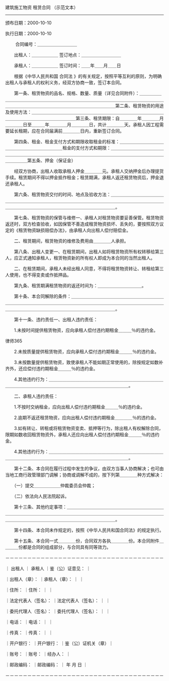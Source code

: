 
 建筑施工物资
租赁合同
（示范文本） 



--------------------------------------------------------------------------------

 

颁布日期：2000-10-10

执行日期：2000-10-10

 

　　                                      合同编号：＿＿＿＿＿＿＿＿＿



　　出租人：＿＿＿＿＿＿                  签订地点：＿＿＿＿＿＿＿＿＿



　　承租人：＿＿＿＿＿＿                  签订时间：＿＿年＿＿月＿＿日



　　根据《中华人民共和国
合同法
》的有关规定，按照平等互利的原则，为明确出租人与承租人的权利义务，经双方协商一致，签订本合同。



　　第一条、租赁物资的品名、规格、数量、质量（详见合同附件）：＿＿＿＿＿＿＿＿＿＿＿＿＿＿＿＿＿＿＿＿＿＿＿＿＿＿＿＿＿＿＿＿＿＿＿＿＿＿＿＿＿＿＿＿＿＿＿＿＿＿＿＿＿＿＿＿＿＿＿＿＿＿＿＿＿＿第二条、租赁物资的用途及使用方法：＿＿＿＿＿＿＿＿＿＿＿＿＿＿＿＿＿＿＿＿＿＿＿＿＿＿＿＿＿＿＿＿＿＿＿＿＿＿＿＿＿＿＿＿＿＿第三条、租赁期限：自＿＿＿＿年＿＿＿＿月＿＿＿＿日至＿＿＿年＿＿＿＿月＿＿＿＿日，共计＿＿＿＿天。承租人因工程需要延长租期，应在合同届满前＿＿＿＿日内，重新签订合同。



　　第四条、租金、租金支付方式和期限收取租金的标准：＿＿＿＿＿＿＿＿＿＿＿＿＿＿＿＿＿＿＿＿＿＿＿租金的支付方式和期限：＿＿＿＿＿＿＿＿＿＿＿＿＿＿＿＿＿＿＿＿＿＿＿＿＿＿＿＿＿＿＿＿＿＿＿＿＿＿＿＿＿＿＿＿＿＿＿＿＿＿＿＿＿第五条、押金（保证金）



　　经双方协商，出租人收取承租人押金＿＿＿＿元。承租人交纳押金后办理提货手续。租赁期间不得以押金抵作租金；租赁期满，承租人返还租赁物资后，押金退还承租人。



　　第六条、租赁物资交付的时间、地点及验收方法：＿＿＿＿＿＿＿＿＿＿＿＿＿＿＿＿＿＿＿＿＿＿＿＿＿＿＿＿＿＿＿＿＿＿＿＿＿＿＿＿＿＿＿＿＿＿＿＿＿＿＿＿＿＿＿＿＿＿＿＿＿＿＿＿＿＿＿＿＿＿＿＿＿。



　　第七条、租赁物资的保管与维修一、承租人对租赁物资要妥善保管。租赁物资返还时，双方检查验收，如因保管不善造成租赁物资损坏、丢失的，要按照双方议定的《租赁物资缺损赔偿办法》，由承租人向出租人偿付赔偿金。



　　二、租赁期间，租赁物资的维修及费用由＿＿＿＿人承担。



　　第八条、出租人变更一、在租赁期间，出租人如将租赁物资所有权转移给第三人，应正式通知承租人，租赁物资新的所有权人即成为本合同的当然出租人。



　　二、在租赁期间，承租人未经出租人同意，不得将租赁物资转让、转租给第三人使用，也不得变卖或作抵押品。



　　第九条、租赁期满租赁物资的返还时间为：＿＿＿＿＿＿＿＿＿＿。



　　第十条、本合同解除的条件：＿＿＿＿＿＿＿＿＿＿＿＿＿＿＿＿＿＿＿＿＿＿＿＿＿＿＿＿＿＿＿＿＿＿＿＿＿＿＿＿＿＿＿＿＿＿＿＿＿＿＿＿＿＿＿＿＿＿＿＿＿＿＿＿＿＿＿＿＿＿＿＿＿＿＿＿＿＿＿＿＿＿。



　　第十一条、违约责任一、出租人违约责任：



　　1.未按时间提供租赁物资，应向承租人偿付违约期租金＿＿＿％的违约金。




 
律师365












　　2.未按质量提供租赁物资，应向承租人偿付违约期租金＿＿＿％的违约金。







　　3.未按数量提供租赁物资，致使承租人不能如期正常使用的，除按规定如数补齐外，还应偿付违约期租金＿＿＿％的违约金。







　　4.其他违约行为：＿＿＿＿＿＿＿＿＿＿＿＿＿＿＿＿＿＿＿＿＿＿＿＿＿＿＿＿＿＿＿＿＿＿＿＿＿＿＿＿＿＿＿＿＿＿＿＿＿＿＿＿＿＿。







　　二、承租人违约责任：







　　1.不按时交纳租金，应向出租人偿付违约期租金＿＿＿％的违约金。







　　2.逾期不返还租赁物资，应向出租人偿付违约期租金＿＿＿＿％的违约金。







　　3.如有转让、转租或将租赁物资变卖、抵押等行为，除出租人有权解除合同，限期如数收回租赁物资外，承租人还应向出租人偿付违约期租金＿＿＿％的违约金。







　　4.其他违约行为：＿＿＿＿＿＿＿＿＿＿＿＿＿＿＿＿＿＿＿＿＿＿＿＿＿＿＿＿＿＿＿＿＿＿＿＿＿＿＿＿＿＿＿＿＿＿＿＿＿＿＿＿＿＿。







　　第十二条、本合同在履行过程中发生的争议，由双方当事人协商解决；也可由当地工商行政管理部门调解；协商或调解不成的，按下列第＿＿＿＿种方式解决：







　　（一）提交＿＿＿＿＿＿仲裁委员会仲裁；







　　（二）依法向人民法院起诉。







　　第十三条、其他约定事项：＿＿＿＿＿＿＿＿＿＿＿＿＿＿＿＿＿＿＿＿＿＿＿＿＿＿＿＿＿＿＿＿＿＿＿＿＿＿＿＿＿＿＿＿＿＿＿＿＿＿＿＿＿＿＿＿＿＿＿＿＿＿＿＿＿＿＿＿＿＿＿＿＿＿＿＿＿＿＿＿＿＿＿。







　　第十四条、本合同未作规定的，按照《中华人民共和国合同法》的规定执行。







　　第十五条、本合同一式＿＿＿＿份，合同双方各执＿＿＿＿份。本合同附件＿＿＿＿份都是合同的组成部分，与合同具有同等效力。







－－－－－－－－－－－－－－－－－－－－－－－－－－－－－－－－－－－－



｜        出租人        ｜      承租人          ｜鉴（公）证意见：    ｜



｜出租人（章）：        ｜承租人（章）：        ｜                    ｜



｜住所：                ｜住所：                ｜                    ｜



｜法定代表人（签名）：  ｜法定代表人（签名）：  ｜                    ｜



｜委托代理人（签名）：  ｜委托代理人（签名）：  ｜                    ｜



｜电话：                ｜电话：                ｜                    ｜



｜传真：                ｜传真：                ｜                    ｜



｜开户银行：            ｜开户银行：            ｜鉴（公）证机关（章）｜



｜账号：                ｜账号：                ｜经办人：            ｜



｜邮政编码：            ｜邮政编码：            ｜      年  月  日    ｜



－－－－－－－－－－－－－－－－－－－－－－－－－－－－－－－－－－－－ 


 

 
 
 
 
 
  


  
 

  


  


  
 
 
 
 

